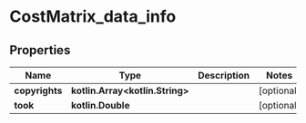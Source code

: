 
# CostMatrix_data_info

## Properties
Name | Type | Description | Notes
------------ | ------------- | ------------- | -------------
**copyrights** | **kotlin.Array&lt;kotlin.String&gt;** |  |  [optional]
**took** | **kotlin.Double** |  |  [optional]



